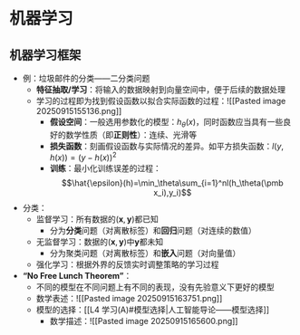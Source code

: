 # 机器学习
## 机器学习框架
- 例：垃圾邮件的分类——二分类问题
	- **特征抽取/学习**：将输入的数据映射到向量空间中，便于后续的数据处理
	- 学习的过程即为找到假设函数以拟合实际函数的过程：![[Pasted image 20250915155136.png]]
		- **假设空间**：一般选用参数化的模型：$h_\theta(x)$，同时函数应当具有一些良好的数学性质（即**正则性**）：连续、光滑等
		- **损失函数**：刻画假设函数与实际情况的差异。如平方损失函数：$l(y,h(x))=(y-h(x))^2$
		- **训练**：最小化训练误差的过程：$$\hat{\epsilon}(h)=\min_\theta\sum_{i=1}^nl(h_\theta(\pmb x_i),y_i)$$
- 分类：
	- 监督学习：所有数据的$(\pmb x,\pmb y)$都已知
		- 分为**分类**问题（对离散标签）和**回归**问题（对连续的数值）
	- 无监督学习：数据的$(\pmb x,\pmb y)$中$\pmb y$都未知
		- 分为聚类问题（对离散标签）和**嵌入**问题（对向量值）
	- 强化学习：根据外界的反馈实时调整策略的学习过程
- **“No Free Lunch Theorem”**：
	- 不同的模型在不同问题上有不同的表现，没有先验意义下更好的模型
	- 数学表述：![[Pasted image 20250915163751.png]]
	- 模型的选择：[[L4 学习(A)#模型选择|人工智能导论——模型选择]]
		- 数学描述：![[Pasted image 20250915165600.png]]